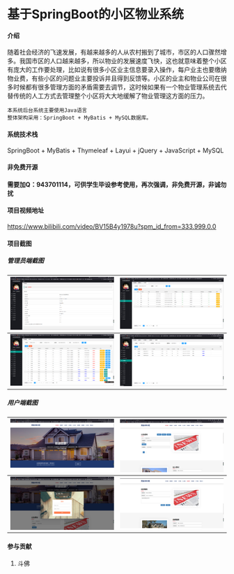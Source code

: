 # 基于SpringBoot的小区物业系统


#### 

#### 介绍

随着社会经济的飞速发展，有越来越多的人从农村搬到了城市，市区的人口骤然增多。我国市区的人口越来越多，所以物业的发展速度飞快，这也就意味着整个小区有庞大的工作要处理，比如说有很多小区业主信息要录入操作，每户业主也要缴纳物业费，有些小区的问题业主要投诉并且得到反馈等。小区的业主和物业公司在很多时候都有很多管理方面的矛盾需要去调节，这时候如果有一个物业管理系统去代替传统的人工方式去管理整个小区将大大地缓解了物业管理这方面的压力。

```
本系统后台系统主要使用Java语言
整体架构采用：SpringBoot + MyBatis + MySQL数据库。
```



#### 系统技术栈

SpringBoot + MyBatis + Thymeleaf + Layui +  jQuery + JavaScript +  MySQL 

#### 非免费开源

#### 需要加Q：943701114，可供学生毕设参考使用，再次强调，非免费开源，非诚勿扰

#### 项目视频地址

https://www.bilibili.com/video/BV15B4y1978u?spm_id_from=333.999.0.0

#### 项目截图

##### 管理员端截图

| <img src="img/admin_index.png" style="zoom:33%;" /> | <img src="img/user.png" style="zoom:33%;" />     |
| --------------------------------------------------- | ------------------------------------------------ |
| <img src="img/housing.png" style="zoom:33%;" />     | <img src="img/property.png" style="zoom:33%;" /> |



##### 用户端截图

| <img src="img/web_1.png" style="zoom:33%;" /> | <img src="img/notice.png" style="zoom:33%;" /> |
| --------------------------------------------- | ---------------------------------------------- |
| <img src="img/login.png" style="zoom:33%;" /> | <img src="img/other.png" style="zoom:33%;" />  |



#### 参与贡献

1.  斗佛

